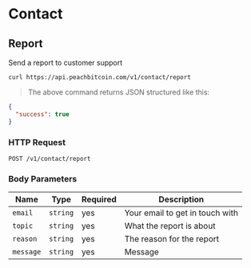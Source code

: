 # Contact
## Report
Send a report to customer support

```shell
curl https://api.peachbitcoin.com/v1/contact/report
```

> The above command returns JSON structured like this:

```json
{
  "success": true
}
```

### HTTP Request
`POST /v1/contact/report`

### Body Parameters
Name | Type | Required | Description
--------- | ----------- | ----------- | -----------
`email` | `string` | yes | Your email to get in touch with
`topic` | `string` | yes | What the report is about
`reason` | `string` | yes | The reason for the report
`message` | `string` | yes | Message
